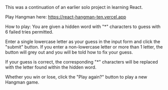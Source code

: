 This was a continuation of an earlier solo project in learning React.

Play Hangman here: https://react-hangman-ten.vercel.app

How to play:
You are given a hidden word with "*" characters to guess with 6 failed tries permitted.

Enter a single lowercase letter as your guess in the input form and click the "submit" button. If you enter a non-lowercase letter or more than 1 letter, the button will grey out and you will be told how to fix your guess.

If your guess is correct, the corresponding "*" characters will be replaced with the letter found within the hidden word.

Whether you win or lose, click the "Play again?" button to play a new Hangman game. 
